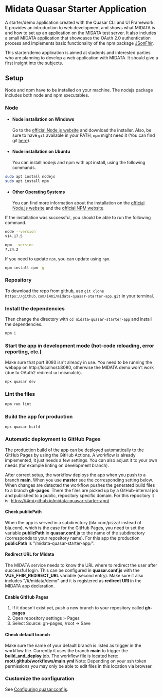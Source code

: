 # Midata Quasar Starter Application

A starter/demo application created with the Quasar CLI and UI Framework. It provides an introduction to web development and shows what MIDATA is and how to set up an application on the MIDATA test server. It also includes a small MIDATA application that showcases the OAuth 2.0 authentication process and implements basic functionality of the npm package [JSonFhir](https://www.npmjs.com/package/@i4mi/js-on-fhir).

This starter/demo application is aimed at students and interested parties who are planning to develop a web application with MIDATA. It should give a first insight into the subjects.

## Setup
Node and npm have to be installed on your machine. The nodejs package includes both node and npm executables.

### Node
- #### Node installation on Windows

  Go to the [official Node.js website](https://nodejs.org/) and download the installer.
Also, be sure to have `git` available in your PATH, `npm` might need it (You can find git [here](https://git-scm.com/)).

- #### Node installation on Ubuntu

  You can install nodejs and npm with apt install, using the following commands.

```bash
sudo apt install nodejs
sudo apt install npm
```

- #### Other Operating Systems
  You can find more information about the installation on the [official Node.js website](https://nodejs.org/) and the [official NPM website](https://npmjs.org/).

If the installation was successful, you should be able to run the following command.
```bash
node --version
v14.17.5

npm --version
7.24.2
```

If you need to update `npm`, you can update using `npm`.
```bash
npm install npm -g
```

### Repository
To download the repo from github, use `git clone https://github.com/i4mi/midata-quasar-starter-app.git` in your terminal.

### Install the dependencies
Then change the directory with `cd midata-quasar-starter-app` and install the dependencies.
```bash
npm i
```

### Start the app in development mode (hot-code reloading, error reporting, etc.)
Make sure that port 8080 isn't already in use. You need to be running the webapp on http://localhost:8080, otherwise the MIDATA demo won't work (due to OAuth2 redirect url mismatch).
```bash
npx quasar dev
```

### Lint the files
```bash
npm run lint
```

### Build the app for production
```bash
npx quasar build
```

### Automatic deployment to GitHub Pages
The production build of the app can be deployed automatically to the GitHub Pages by using the GitHub Actions.
A workflow is already implemented, it just needs a few settings. You can also adjust it to your own needs (for example linting on development branch).

After correct setup, the workflow deploys the app when you push to a branch **main**. When you use **master** see the corresponding setting below. When changes are detected the workflow pushes the generated build files to a branch **gh-pages**. There the files are picked up by a GitHub-internal job and published to a public, repository specific domain. For this repository it is: https://i4mi.github.io/midata-quasar-starter-app/

#### Check publicPath
When the app is served in a subdirectory (bla.com/pizza/ instead of bla.com), which is the case for the GitHub Pages, you need to set the variable **publicPath** in **quasar.conf.js** to the name of the subdirectory (corresponds to your repository name).
For this app the production **publicPath** is "/midata-quasar-starter-app/".

#### Redirect URL for Midata
The MIDATA service needs to know the URL where to redirect the user after successful login.
This can be configured in **quasar.conf.js** with the **VUE_FHIR_REDIRECT_URL** variable (second entry).
Make sure it also includes "/#/midata/demo" and it is registered as **redirect URI** in the MIDATA app declaration.

#### Enable GitHub Pages
1. If it doesn't exist yet, push a new branch to your repository called **gh-pages**
2. Open repository settings > Pages
3. Select Source: gh-pages, /root -> Save

#### Check default branch
Make sure the name of your default branch is listed as trigger in the workflow file. Currently it uses the branch **main** to trigger the **build_and_deploy** job.
The workflow file is located here: **root/.github/workflows/main.yml**
Note: Depending on your ssh token permissions you may only be able to edit files in this location via browser.

### Customize the configuration
See [Configuring quasar.conf.js](https://quasar.dev/quasar-cli/quasar-conf-js).

